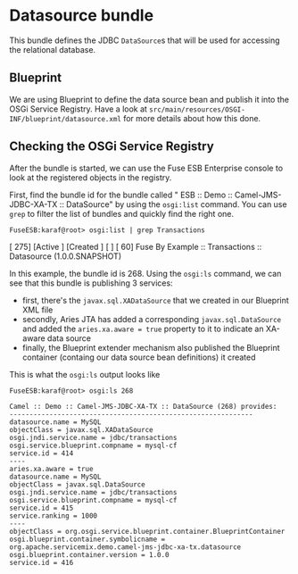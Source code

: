 # Datasource bundle
This bundle defines the JDBC `DataSource`s that will be used for accessing the 
relational database.


## Blueprint
We are using Blueprint to define the data source bean and publish it into the OSGi Service Registry.  Have a look at
`src/main/resources/OSGI-INF/blueprint/datasource.xml` for more details about how this done.



## Checking the OSGi Service Registry
After the bundle is started, we can use the Fuse ESB Enterprise console to look at the registered objects in the registry.

First, find the bundle id for the bundle called " ESB :: Demo :: Camel-JMS-JDBC-XA-TX :: DataSource" by using the `osgi:list` command.
You can use `grep` to filter the list of bundles and quickly find the right one.

    FuseESB:karaf@root> osgi:list | grep Transactions
  [ 275] [Active     ] [Created     ] [       ] [   60] Fuse By Example :: Transactions :: Datasource (1.0.0.SNAPSHOT)

In this example, the bundle id is 268.  Using the `osgi:ls` command, we can see that this bundle is publishing 3 services:

* first, there's the `javax.sql.XADataSource` that we created in our Blueprint XML file
* secondly, Aries JTA has added a corresponding `javax.sql.DataSource` and added the `aries.xa.aware = true` property to it to indicate an XA-aware data source
* finally, the Blueprint extender mechanism also published the Blueprint container (containg our data source bean definitions) it created

This is what the `osgi:ls` output looks like

    FuseESB:karaf@root> osgi:ls 268

    Camel :: Demo :: Camel-JMS-JDBC-XA-TX :: DataSource (268) provides:
    -------------------------------------------------------------
    datasource.name = MySQL
    objectClass = javax.sql.XADataSource
    osgi.jndi.service.name = jdbc/transactions
    osgi.service.blueprint.compname = mysql-cf
    service.id = 414
    ----
    aries.xa.aware = true
    datasource.name = MySQL
    objectClass = javax.sql.DataSource
    osgi.jndi.service.name = jdbc/transactions
    osgi.service.blueprint.compname = mysql-cf
    service.id = 415
    service.ranking = 1000
    ----
    objectClass = org.osgi.service.blueprint.container.BlueprintContainer
    osgi.blueprint.container.symbolicname = org.apache.servicemix.demo.camel-jms-jdbc-xa-tx.datasource
    osgi.blueprint.container.version = 1.0.0
    service.id = 416
